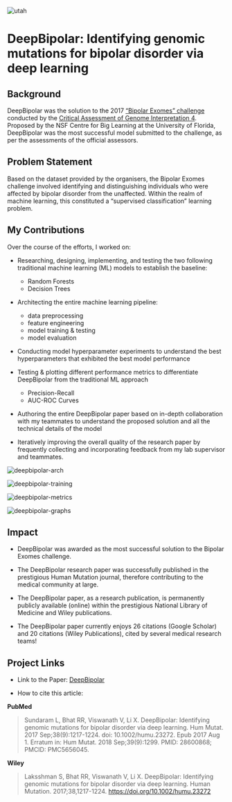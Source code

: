 ![utah](images/utah.png)

# **DeepBipolar**: Identifying genomic mutations for bipolar disorder via deep learning

## Background

DeepBipolar was the solution to the 2017 [“Bipolar Exomes” challenge](http://www.genomeinterpretation.org/cagi4-bipolar.html) conducted by the [Critical Assessment of Genome Interpretation 4](http://www.genomeinterpretation.org/cagi4-challenge.html). Proposed by the NSF Centre for Big Learning at the University of Florida, DeepBipolar was the most successful model submitted to the challenge, as per the assessments of the official assessors.



## Problem Statement

Based on the dataset provided by the organisers, the Bipolar Exomes challenge involved identifying and distinguishing individuals who were affected by bipolar disorder from the unaffected. Within the realm of machine learning, this constituted a “supervised classification” learning problem.  


  
## My Contributions

Over the course of the efforts, I worked on:

* Researching, designing, implementing, and testing the two following traditional machine learning (ML) models to establish the baseline:
  * Random Forests
  * Decision Trees 


* Architecting the entire machine learning pipeline:
  * data preprocessing 
  * feature engineering 
  * model training & testing
  * model evaluation


* Conducting model hyperparameter experiments to understand the best hyperparameters that exhibited the best model performance


* Testing & plotting different performance metrics to differentiate DeepBipolar from the traditional ML approach
  * Precision-Recall
  * AUC-ROC Curves 


* Authoring the entire DeepBipolar paper based on in-depth collaboration with my teammates to understand the proposed solution and all the technical details of the model


* Iteratively improving the overall quality of the research paper by frequently collecting and incorporating feedback from my lab supervisor and teammates.

![deepbipolar-arch](images/Image1.jpg) 

![deepbipolar-training](images/Image2.jpg)  

![deepbipolar-metrics](images/Image3.jpg)  

![deepbipolar-graphs](images/Image4.jpg)


## Impact

* DeepBipolar was awarded as the most successful solution to the Bipolar Exomes challenge.

* The DeepBipolar research paper was successfully published in the prestigious Human Mutation journal, therefore contributing to the medical community at large.

* The DeepBipolar paper, as a research publication, is permanently publicly available (online) within the prestigious National Library of Medicine and Wiley publications.

* The DeepBipolar paper currently enjoys 26 citations (Google Scholar) and 20 citations (Wiley Publications), cited by several medical research teams!


## Project Links

- Link to the Paper: [DeepBipolar](https://www.ncbi.nlm.nih.gov/pmc/articles/PMC5656045/)

- How to cite this article:

**PubMed**

> Sundaram L, Bhat RR, Viswanath V, Li X. DeepBipolar: Identifying genomic mutations for bipolar disorder via deep learning. Hum Mutat. 2017 Sep;38(9):1217-1224. doi: 10.1002/humu.23272. Epub 2017 Aug 1. Erratum in: Hum Mutat. 2018 Sep;39(9):1299. PMID: 28600868; PMCID: PMC5656045.

**Wiley**

> Laksshman S, Bhat RR, Viswanath V, Li X. DeepBipolar: Identifying genomic mutations for bipolar disorder via deep learning. Human Mutation. 2017;38,1217-1224. https://doi.org/10.1002/humu.23272
